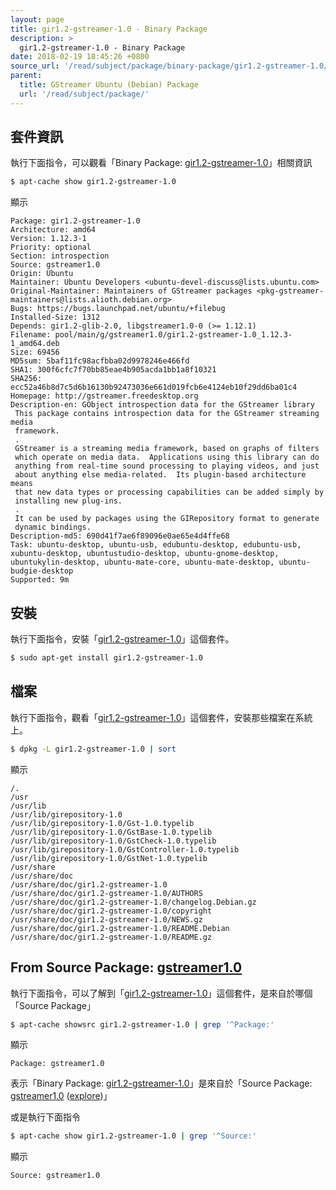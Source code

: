 ```yaml
---
layout: page
title: gir1.2-gstreamer-1.0 - Binary Package
description: >
  gir1.2-gstreamer-1.0 - Binary Package
date: 2018-02-19 18:45:26 +0800
source_url: '/read/subject/package/binary-package/gir1.2-gstreamer-1.0/index.md'
parent:
  title: GStreamer Ubuntu (Debian) Package
  url: '/read/subject/package/'
---
```



## 套件資訊

執行下面指令，可以觀看「Binary Package: [gir1.2-gstreamer-1.0](https://packages.ubuntu.com/artful/gir1.2-gstreamer-1.0)」相關資訊

``` sh
$ apt-cache show gir1.2-gstreamer-1.0
```

顯示

```
Package: gir1.2-gstreamer-1.0
Architecture: amd64
Version: 1.12.3-1
Priority: optional
Section: introspection
Source: gstreamer1.0
Origin: Ubuntu
Maintainer: Ubuntu Developers <ubuntu-devel-discuss@lists.ubuntu.com>
Original-Maintainer: Maintainers of GStreamer packages <pkg-gstreamer-maintainers@lists.alioth.debian.org>
Bugs: https://bugs.launchpad.net/ubuntu/+filebug
Installed-Size: 1312
Depends: gir1.2-glib-2.0, libgstreamer1.0-0 (>= 1.12.1)
Filename: pool/main/g/gstreamer1.0/gir1.2-gstreamer-1.0_1.12.3-1_amd64.deb
Size: 69456
MD5sum: 5baf11fc98acfbba02d9978246e466fd
SHA1: 300f6cfc7f70bb85eae4b905acda1bb1a8f10321
SHA256: ecc52a46b8d7c5d6b16130b92473036e661d019fcb6e4124eb10f29dd6ba01c4
Homepage: http://gstreamer.freedesktop.org
Description-en: GObject introspection data for the GStreamer library
 This package contains introspection data for the GStreamer streaming media
 framework.
 .
 GStreamer is a streaming media framework, based on graphs of filters
 which operate on media data.  Applications using this library can do
 anything from real-time sound processing to playing videos, and just
 about anything else media-related.  Its plugin-based architecture means
 that new data types or processing capabilities can be added simply by
 installing new plug-ins.
 .
 It can be used by packages using the GIRepository format to generate
 dynamic bindings.
Description-md5: 690d41f7ae6f89096e0ae65e4d4ffe68
Task: ubuntu-desktop, ubuntu-usb, edubuntu-desktop, edubuntu-usb, xubuntu-desktop, ubuntustudio-desktop, ubuntu-gnome-desktop, ubuntukylin-desktop, ubuntu-mate-core, ubuntu-mate-desktop, ubuntu-budgie-desktop
Supported: 9m

```

## 安裝

執行下面指令，安裝「[gir1.2-gstreamer-1.0](https://packages.ubuntu.com/artful/gir1.2-gstreamer-1.0)」這個套件。

``` sh
$ sudo apt-get install gir1.2-gstreamer-1.0
```

## 檔案

執行下面指令，觀看「[gir1.2-gstreamer-1.0](https://packages.ubuntu.com/artful/gir1.2-gstreamer-1.0)」這個套件，安裝那些檔案在系統上。

``` sh
$ dpkg -L gir1.2-gstreamer-1.0 | sort
```

顯示

```
/.
/usr
/usr/lib
/usr/lib/girepository-1.0
/usr/lib/girepository-1.0/Gst-1.0.typelib
/usr/lib/girepository-1.0/GstBase-1.0.typelib
/usr/lib/girepository-1.0/GstCheck-1.0.typelib
/usr/lib/girepository-1.0/GstController-1.0.typelib
/usr/lib/girepository-1.0/GstNet-1.0.typelib
/usr/share
/usr/share/doc
/usr/share/doc/gir1.2-gstreamer-1.0
/usr/share/doc/gir1.2-gstreamer-1.0/AUTHORS
/usr/share/doc/gir1.2-gstreamer-1.0/changelog.Debian.gz
/usr/share/doc/gir1.2-gstreamer-1.0/copyright
/usr/share/doc/gir1.2-gstreamer-1.0/NEWS.gz
/usr/share/doc/gir1.2-gstreamer-1.0/README.Debian
/usr/share/doc/gir1.2-gstreamer-1.0/README.gz
```

## From Source Package: [gstreamer1.0](/book-framework-gstreamer/read/subject/package/source-package/gstreamer1.0)

執行下面指令，可以了解到「[gir1.2-gstreamer-1.0](https://packages.ubuntu.com/artful/gir1.2-gstreamer-1.0)」這個套件，是來自於哪個「Source Package」

``` sh
$ apt-cache showsrc gir1.2-gstreamer-1.0 | grep '^Package:'
```

顯示

```
Package: gstreamer1.0
```
表示「Binary Package: [gir1.2-gstreamer-1.0](https://packages.ubuntu.com/artful/gir1.2-gstreamer-1.0)」是來自於「Source Package: [gstreamer1.0](https://packages.ubuntu.com/source/artful/gstreamer1.0) ([explore](/book-framework-gstreamer/read/subject/package/source-package/gstreamer1.0))」

或是執行下面指令

``` sh
$ apt-cache show gir1.2-gstreamer-1.0 | grep '^Source:'
```

顯示

```
Source: gstreamer1.0
```

